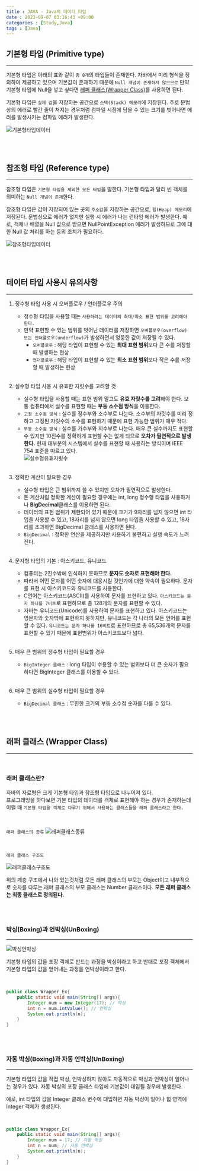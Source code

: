 ```yaml
---
title : JAVA - Java의 데이터 타입
date : 2023-09-07 03:16:43 +09:00
categories : [Study,Java]
tags : [Java]
---
```


## 기본형 타입 (Primitive type)
<hr>

기본형 타입은 아래의 표와 같이 `총 8개`의 타입들이 존재한다. 자바에서 미리 형식을 정의하여 제공하고 있으며 기본값이 존재하기 때문에 `Null 개념이 존재하지 않으므로` 만약 기본형 타입에 Null을 넣고 싶다면 [래퍼 클래스(Wrapper Class)](#래퍼-클래스-wrapper-class)를 사용하면 된다.

기본형 타입은 `실제 값`을 저장하는 공간으로 `스택(Stack) 메모리`에 저장된다. 주로 문법상의 에러로 빨간 줄이 쳐지는 경우처럼 컴파일 시점에 담을 수 있는 크기를 벗어나면 에러를 발생시키는 컴파일 에러가 발생한다.

![기본형타입데이터](https://github.com/no2j/no2j.github.io/assets/106552182/27eaa36f-aac6-4042-bbb6-02ac20a99686)

<br><br>

## 참조형 타입 (Reference type)
<hr>

참조형 타입은 `기본형 타입을 제외한 모든 타입`을 말한다. 기본형 타입과 달리 빈 객체를 의미하는 `Null 개념이 존재`한다.

참조형 타입은 값이 저장되어 있는 곳의 `주소값`을 저장하는 공간으로, `힙(Heap) 메모리`에 저장된다. 문법상으로 에러가 없지만 실행 시 에러가 나는 런타임 에러가 발생한다.
예로, 객체나 배열을 Null 값으로 받으면 NullPointException 에러가 발생하므로 그에 대한 Null 값 처리를 하는 등의 조치가 필요하다.

![참조형타입데이터](https://github.com/no2j/no2j.github.io/assets/106552182/39e2420e-ea37-4b86-a976-6b5cf031c7d3)

<br><br>

## 데이터 타입 사용시 유의사항
<hr>

1. 정수형 타입 사용 시 오버플로우 / 언더플로우 주의
   - 정수형 타입을 사용할 때는 `사용하려는 데이터의 최대/최소 표현 범위를 고려해야 한다.`
   - 만약 표현할 수 있는 범위를 벗어난 데이터를 저장하면 `오버플로우(overflow) 또는 언더플로우(underflow)`가 발생하면서 엉뚱한 값이 저장될 수 있다.
     - `오버플로우` : 해당 타입이 표현할 수 있는 **최대 표현 범위**보다 큰 수를 저장할 때 발생하는 현상
     - `언더플로우` : 해당 타입이 표현할 수 있는 **최소 표현 범위**보다 작은 수를 저장할 때 발생하는 현상 <br><br>

2. 실수형 타입 사용 시 유효한 자릿수를 고려할 것
   - 실수형 타입을 사용할 때는 표현 범위 말고도 **유효 자릿수를 고려**해야 한다. 보통 컴퓨터에서 실수를 표현할 때는 **부동 소수점 방식**을 이용한다.
   - `고정 소수점 방식` : 실수를 정수부와 소수부로 나눈다. 소수부의 자릿수를 미리 정하고 고정된 자릿수의 소수를 표현하기 때문에 표현 가능한 범위가 매우 적다.
   - `부동 소수점 방식` : 실수를 가수부와 지수부로 나눈다. 매우 큰 실수까지도 표현할 수 있지만 10진수를 정확하게 표현할 수는 없게 되므로 **오차가 필연적으로 발생한다.** 현재 대부분의 시스템에서 실수를 표현할 때 사용하는 방식이며 IEEE 754 표준을 따르고 있다. <br>
![실수형유효자릿수](https://github.com/no2j/no2j.github.io/assets/106552182/ba946582-5444-4448-9988-91385ccef0bc) <br><br>

3. 정확한 계산이 필요한 경우
   - 실수형 타입은 큰 범위까지 쓸 수 있지만 오차가 필연적으로 발생한다.
   - 돈 계산처럼 정확한 계산이 필요할 경우에는 int, long 정수형 타입을 사용하거나 **BigDecimal**클래스를 이용하면 된다.
   - 데이터의 표현 범위가 제한되어 있기 때문에 크기가 9자리를 넘지 않으면 int 타입을 사용할 수 있고, 18자리를 넘지 않으면 long 타입을 사용할 수 있고, 18자리를 초과하면 BigDecimal 클래스를 사용하면 된다.
   - `BigDecimal` : 정확한 연산을 제공하지만 사용하기 불편하고 실행 속도가 느려진다. <br><br>

4. 문자형 타입의 기본 : 아스키코드, 유니코드
   - 컴퓨터는 2진수밖에 인식하지 못하므로 **문자도 숫자로 표현해야 한다.**
   - 따라서 어떤 문자를 어떤 숫자에 대응시킬 것인가에 대한 약속이 필요하다. 문자를 표현 시 아스키코드와 유니코드를 사용한다.
   - C언어는 아스키코드(ASCII)를 사용하여 문자를 표현하고 있다. `아스키코드는 문자 하나를 7비트`로 표현하므로 총 128개의 문자를 표현할 수 있다.
   - 자바는 유니코드(Unicode)를 사용하여 문자를 표현하고 있다. 아스키코드는 영문자와 숫자밖에 표현하지 못하지만, 유니코드는 각 나라의 모든 언어를 표현할 수 있다. `유니코드는 문자 하나를 16비트`로 표현하므로 총 65,536개의 문자를 표현할 수 있기 때문에 표현범위가 아스키코드보다 넓다. <br><br>

5. 매우 큰 범위의 정수형 타입이 필요할 경우
   - `BigInteger 클래스` : long 타입이 수용할 수 있는 범위보다 더 큰 숫자가 필요하다면 BigInteger 클래스를 이용할 수 있다. <br><br>

6. 매우 큰 범위의 실수형 타입이 필요할 경우
   - `BigDecimal 클래스` : 무한한 크기의 부동 소수점 숫자를 다룰 수 있다.

<br><br>

## 래퍼 클래스 (Wrapper Class)
<hr>

<br>

### 래퍼 클래스란?
자바의 자료형은 크게 기본형 타입과 참조형 타입으로 나누어져 있다. <br>
프로그래밍을 하다보면 기본 타입의 데이터를 객체로 표현해야 하는 경우가 존재하는데 이럴 때 `기본형 타입을 객체로 다루기 위해서 사용하는 클래스들을 래퍼 클래스라고 한다.`

<br>

`래퍼 클래스의 종류`
![래퍼클래스종류](https://github.com/no2j/no2j.github.io/assets/106552182/76029f3d-40a5-496a-ae9d-6241eb34795e)

<br>

`래퍼 클래스 구조도`

![래퍼클래스구조도](https://github.com/no2j/no2j.github.io/assets/106552182/530e4dbd-0b4d-4dcd-b0b2-9f4ba0d5aa60)

위의 계층 구조에서 나와 있는것처럼 모든 래퍼 클래스의 부모는 Object이고 내부적으로 숫자를 다루는 래퍼 클래스의 부모 클래스는 Number 클래스이다. **모든 래퍼 클래스는 최종 클래스로 정의된다.**

<br><br>

### 박싱(Boxing)과 언박싱(UnBoxing)
<hr>

![박싱언박싱](https://github.com/no2j/no2j.github.io/assets/106552182/5e1d09fe-c385-405a-84b9-826d12cf5b39)

기본형 타입의 값을 포장 객체로 만드는 과정을 박싱이라고 하고 반대로 포장 객체에서 기본형 타입의 값을 얻어내는 과정을 언박싱이라고 한다.

<br>

```java
public class Wrapper_Ex{
    public static void main(String[] args){
        Integer num = new Integer(17); // 박싱
        int n = num.intValue(); // 언박싱
        System.out.println(n);
    }
}
```

<br><br>

### 자동 박싱(Boxing)과 자동 언박싱(UnBoxing)
<hr>

기본형 타입의 값을 직접 박싱, 언박싱하지 않아도 자동적으로 박싱과 언박싱이 일어나는 경우가 있다. 자동 박싱의 포장 클래스 타입에 기본값이 대입될 경우에 발생한다.

예로, int 타입의 값을 Integer 클래스 변수에 대입하면 자동 박싱이 일어나 힙 영역에 Integer 객체가 생성된다.

<br>

```java
public class Wrapper_Ex{
    public static void main(String[] args){
        Integer num = 17; // 자동 박싱
        int n = num; // 자동 언박싱
        System.out.println(n);
    }
}
```